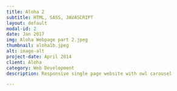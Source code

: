 ```yaml
---
title: Aloha 2
subtitle: HTML, SASS, JAVASCRIPT
layout: default
modal-id: 2
date: Jan 2017
img: Aloha Webpage part 2.jpeg
thumbnail: aloha1b.jpeg
alt: image-alt
project-date: April 2014
client: Aloha
category: Web Development
description: Responsive single page website with owl carousel

---
```


